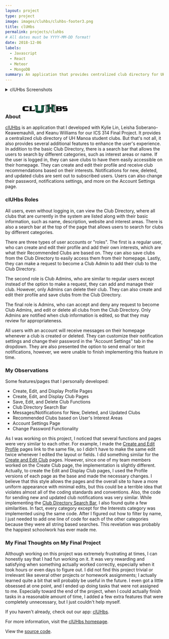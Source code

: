 ```yaml
---
layout: project
type: project
image: images/cluhbs/cluhbs-footer3.png
title: clUHbs
permalink: projects/cluhbs
# All dates must be YYYY-MM-DD format!
date: 2018-12-06
labels:
  - Javascript
  - React
  - Meteor
  - MongoDB
summary: An application that provides centralized club directory for UH Manoa student clubs. 
---
```

<details>
  <summary>clUHbs Screenshots</summary>
    <div class="ui center aligned fluid container">
      <img width="270px" src="../images/cluhbs/landing-page3.png"/>
      <img width="270px" src="../images/cluhbs/account-setting.png"/>
      <img width="270px" src="../images/cluhbs/userHomePage.png"/>
      <img width="270px" src="../images/cluhbs/club-directory.png"/>
      <img width="270px" src="../images/cluhbs/edit-profile2.png"/>
      <img width="270px" src="../images/cluhbs/profile2.png"/>
      <img width="270px" src="../images/cluhbs/edit-club3.png"/>
      <img width="270px" src="../images/cluhbs/manage-club3.png"/>
      <img width="270px" src="../images/cluhbs/admin-homepage.png"/>
      <img width="270px" src="../images/cluhbs/admin-club-directory.png"/>
    </div>
</details>

### About <img height="60px" src="../images/cluhbs/cluhbs-footer.png"/>
[clUHbs](https://cluhbs.meteorapp.com/#/) is an application that I developed with Kylie Lin, Leisha Soberano-Keawemauhili, and Keanu Williams for our ICS 314 Final Project. It provides a centralized club directory of UH Manoa student clubs. But that's not all, it also provides several additional features to enhance the user's experience. In addition to the basic Club Directory, there is a search bar that allows the users to search by different categories, such as interest areas or name. If the user is logged in, they can save clubs to have them easily accessible on their homepage. They can create and edit their profile and receive club recommendations based on their interests. Notifications for new, deleted, and updated clubs are sent out to subscribed users. Users can also change their password, notifications settings, and more on the Account Settings page.

### clUHbs Roles
All users, even without logging in, can view the Club Directory, where all clubs that are currently in the system are listed along with their basic information, such as name, description, website and interest areas. There is also a search bar at the top of the page that allows users to search for clubs by different categories. 

There are three types of user accounts or "roles". The first is a regular user, who can create and edit their profile and add their own interests, which are what their Recommended Clubs are based on. They can also save clubs from the Club Directory to easily access them from their homepage. Lastly, they can make a request to become a Club Admin to add their club to the Club Directory. 

The second role is Club Admins, who are similar to regular users except instead of the option to make a request, they can add and manage their club. However, only Admins can delete their club. They can also create and edit their profile and save clubs from the Club Directory. 

The final role is Admins, who can accept and deny any request to become Club Admins, and edit or delete all clubs from the Club Directory. Only Admins are notified when club information is edited, so that they may review for appropriateness. 

All users with an account will receive messages on their homepage whenever a club is created or deleted. They can customize their notification settings and change their password in the "Account Settings" tab in the dropdown. They are also presented the option to send email or text notifications, however, we were unable to finish implementing this feature in time.

### My Observations
Some features/pages that I personally developed: 
* Create, Edit, and Display Profile Pages
* Create, Edit, and Display Club Pages
* Save, Edit, and Delete Club Functions
* Club Directory Search Bar 
* Messages/Notifications for New, Deleted, and Updated Clubs
* Recommended Clubs based on User's Interest Areas
* Account Settings Page
* Change Password Functionality

As I was working on this project, I noticed that several functions and pages were very similar to each other. For example, I made the [Create and Edit Profile](https://github.com/cluhbs/cluhbs/blob/master/app/imports/ui/pages/EditProfile.jsx) pages link to the same file, so I didn't have to make the same edit twice whenever I edited the layout or fields. I did something similar for the [Create and Edit Club](https://github.com/cluhbs/cluhbs/blob/master/app/imports/ui/pages/EditClub.jsx) pages. However, since one of my team members worked on the Create Club page, the implementation is slightly different. Actually, to create the Edit and Display Club pages, I used the Profile versions of each page as the base and made the necessary changes. I believe that this style allows the pages and the overall site to have a more uniform appearance with minimal edits, but this could be a terrible idea that violates almost all of the coding standards and conventions. Also, the code for sending new and updated club notifications was very similar. While implementing the [Club Directory Search Bar](https://github.com/cluhbs/cluhbs/blob/master/app/imports/ui/pages/ClubDirectory.jsx), I also found quite a few similarities. In fact, every category except for the Interests category was implemented using the same code. After I figured out how to filter by name, I just needed to add one line of code for each of the other categories because they were all string based searches. This revelation was probably the happiest schoolwork has ever made me. 

### My Final Thoughts on My Final Project
Although working on this project was extremely frustrating at times, I can honestly say that I had fun working on it. It was very rewarding and satisfying when something actually worked correctly, especially when it took hours or even days to figure out. I did not find this project trivial or irrelevant like several other projects or homework assignments; I actually learned quite a bit that will probably be useful in the future. I even got a little obsessed at one point, and I ended up doing tasks that were not assigned to me. Especially toward the end of the project, when I could actually finish tasks in a reasonable amount of time, I added a few extra features that were completely unnecessary, but I just couldn't help myself.

If you haven't already, check out our app: [clUHbs](https://cluhbs.meteorapp.com).

For more information, visit the [clUHbs homepage](https://cluhbs.github.io/).

View the [source code](https://github.com/cluhbs/cluhbs).
